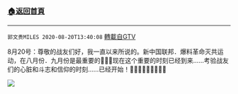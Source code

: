 ﻿###  [:house:返回首頁](https://github.com/ourhimalayas/txt)
---

`郭文贵MILES 2020-08-20T13:40:08` [轉載自GTV](https://gtv.org/web/#/UserInfo/5e596957357cc612d35a8044)


8月20号：尊敬的战友们好，我一直以来所说的。新中国联邦．爆料革命灭共运动，在八月份．九月份是最重要的🙏🙏🙏现在这个重要的时刻已经到来……考验战友们的心脏和斗志和信仰的时刻……已经开始！🙏🙏🙏🙏🙏🙏🙏🙏🙏

[![](https://filegroup.gtv.org/cdn-cgi/image/width=600/https://filegroup.gtv.org/group3/default/20200820/13/40/0/4ec9f53e0b2969bccee88f0acc866697)](https://filegroup.gtv.org/group3/default/20200820/13/40/0/2804f46bc4f706a36be1f502f703d6f5.MOV)